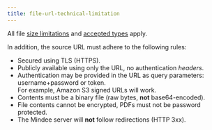 ```yaml
---
title: file-url-technical-limitation
---
```


All file [size limitations](../../integrations/technical-limitations.md#file-limits) and [accepted types](../../integrations/technical-limitations.md#accepted-files) apply.

In addition, the source URL must adhere to the following rules:

* Secured using TLS (HTTPS).
* Publicly available using only the URL, no authentication _headers_.
* Authentication may be provided in the URL as query parameters: username+password or token.\
  For example, Amazon S3 signed URLs will work.
* Contents must be a binary file (raw bytes, **not** base64-encoded).
* File contents cannot be encrypted, PDFs must not be password protected.
* The Mindee server will **not** follow redirections (HTTP 3xx).
